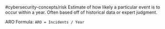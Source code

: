 #cybersecurity-concepts/risk
 Estimate of how likely a particular event is to occur within a year. Often based off of historical data or expert judgment.
 
ARO Formula: `ARO = Incidents / Year`